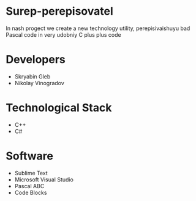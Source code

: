 # Surep-perepisovatel

In nash progect we create a new technology utility, perepisivaishuyu bad Pascal code in very udobniy C plus plus code

# Developers 

- Skryabin Gleb
- Nikolay Vinogradov

# Technological Stack

- C++
- C#

# Software 

- Sublime Text
- Microsoft Visual Studio
- Pascal ABC
- Code Blocks